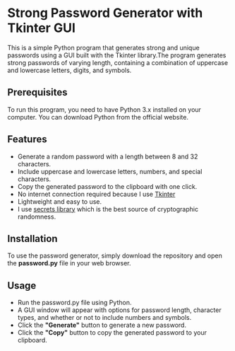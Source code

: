# Strong Password Generator with Tkinter GUI
This is a simple Python program that generates strong and unique passwords using a GUI built with the Tkinter library.The program generates strong passwords of varying length, containing a combination of uppercase and lowercase letters, digits, and symbols.

## Prerequisites
To run this program, you need to have Python 3.x installed on your computer. You can download Python from the official website.

## Features
- Generate a random password with a length between 8 and 32 characters.
- Include uppercase and lowercase letters, numbers, and special characters.
- Copy the generated password to the clipboard with one click.
- No internet connection required because I use [Tkinter](https://docs.python.org/3/library/tkinter.html)
- Lightweight and easy to use.
- I use [secrets library](https://docs.python.org/3/library/secrets.html) which is the best source of cryptographic randomness.

## Installation
To use the password generator, simply download the repository and open the **password.py** file in your web browser.

## Usage
* Run the password.py file using Python.
* A GUI window will appear with options for password length, character types, and whether or not to include numbers and symbols.
* Click the **"Generate"** button to generate a new password.
* Click the **"Copy"** button to copy the generated password to your clipboard.
